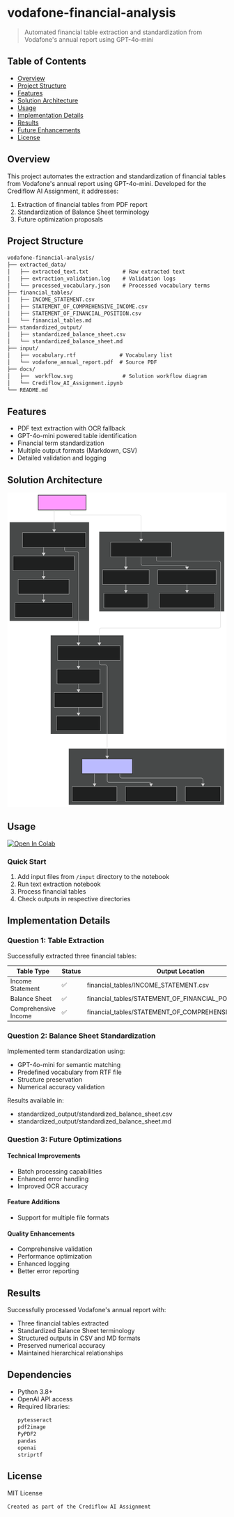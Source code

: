 # vodafone-financial-analysis
> Automated financial table extraction and standardization from Vodafone's annual report using GPT-4o-mini

## Table of Contents
- [Overview](#overview)
- [Project Structure](#project-structure)
- [Features](#features)
- [Solution Architecture](#solution-architecture)
- [Usage](#usage)
- [Implementation Details](#implementation-details)
- [Results](#results)
- [Future Enhancements](#future-enhancements)
- [License](#license)

## Overview
This project automates the extraction and standardization of financial tables from Vodafone's annual report using GPT-4o-mini. Developed for the Crediflow AI Assignment, it addresses:

1. Extraction of financial tables from PDF report
2. Standardization of Balance Sheet terminology
3. Future optimization proposals

## Project Structure
```
vodafone-financial-analysis/
├── extracted_data/                 
│   ├── extracted_text.txt           # Raw extracted text
│   ├── extraction_validation.log    # Validation logs
│   └── processed_vocabulary.json    # Processed vocabulary terms
├── financial_tables/
│   ├── INCOME_STATEMENT.csv
│   ├── STATEMENT_OF_COMPREHENSIVE_INCOME.csv
│   ├── STATEMENT_OF_FINANCIAL_POSITION.csv
│   └── financial_tables.md
├── standardized_output/
│   ├── standardized_balance_sheet.csv
│   └── standardized_balance_sheet.md
├── input/
│   ├── vocabulary.rtf              # Vocabulary list
│   └── vodafone_annual_report.pdf  # Source PDF
├── docs/
│   ├──  workflow.svg                # Solution workflow diagram
│   └── Crediflow_AI_Assignment.ipynb 
└── README.md
```

## Features
- PDF text extraction with OCR fallback
- GPT-4o-mini powered table identification
- Financial term standardization
- Multiple output formats (Markdown, CSV)
- Detailed validation and logging

## Solution Architecture

[//]: # "Insert workflow diagram here"
![Solution Workflow](docs/workflow.svg)

## Usage
[![Open In Colab](https://colab.research.google.com/assets/colab-badge.svg)](https://colab.research.google.com/drive/1hrjoKFIDsxRZfuGJYMr_vTO_YlUR3wXd?usp=sharing)

### Quick Start
1. Add input files from `/input` directory to the notebook
2. Run text extraction notebook
3. Process financial tables
4. Check outputs in respective directories

## Implementation Details

### Question 1: Table Extraction
Successfully extracted three financial tables:

| Table Type | Status | Output Location |
|------------|--------|-----------------|
| Income Statement | ✅ | financial_tables/INCOME_STATEMENT.csv |
| Balance Sheet | ✅ | financial_tables/STATEMENT_OF_FINANCIAL_POSITION.csv |
| Comprehensive Income | ✅ | financial_tables/STATEMENT_OF_COMPREHENSIVE_INCOME.csv |

### Question 2: Balance Sheet Standardization
Implemented term standardization using:
- GPT-4o-mini for semantic matching
- Predefined vocabulary from RTF file
- Structure preservation
- Numerical accuracy validation

Results available in:
- standardized_output/standardized_balance_sheet.csv
- standardized_output/standardized_balance_sheet.md

### Question 3: Future Optimizations

#### Technical Improvements
- Batch processing capabilities
- Enhanced error handling
- Improved OCR accuracy

#### Feature Additions
- Support for multiple file formats

#### Quality Enhancements
- Comprehensive validation
- Performance optimization
- Enhanced logging
- Better error reporting

## Results
Successfully processed Vodafone's annual report with:
- Three financial tables extracted
- Standardized Balance Sheet terminology
- Structured outputs in CSV and MD formats
- Preserved numerical accuracy
- Maintained hierarchical relationships

## Dependencies
- Python 3.8+
- OpenAI API access
- Required libraries:
  ```
  pytesseract
  pdf2image
  PyPDF2
  pandas
  openai
  striprtf
  ```

## License
MIT License

  ```
Created as part of the Crediflow AI Assignment
  ```
